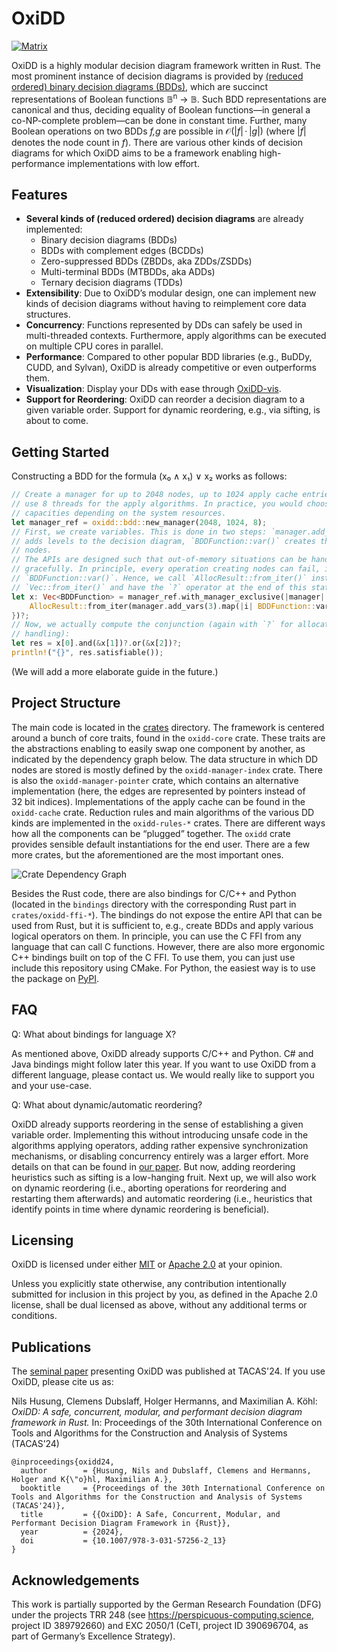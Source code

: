 <!-- spell-checker:ignore mathbb,mathcal,println,inproceedings,booktitle -->

# OxiDD

[![Matrix](https://img.shields.io/badge/matrix-join_chat-brightgreen?style=for-the-badge&logo=matrix)](https://matrix.to/#/#oxidd:matrix.org)


OxiDD is a highly modular decision diagram framework written in Rust. The most prominent instance of decision diagrams is provided by [(reduced ordered) binary decision diagrams (BDDs)](https://en.wikipedia.org/wiki/Binary_decision_diagram), which are succinct representations of Boolean functions 𝔹<sup>n</sup> → 𝔹. Such BDD representations are canonical and thus, deciding equality of Boolean functions—in general a co-NP-complete problem—can be done in constant time. Further, many Boolean operations on two BDDs *f,g* are possible in 𝒪(|*f*| · |*g*|) (where |*f*| denotes the node count in *f*). There are various other kinds of decision diagrams for which OxiDD aims to be a framework enabling high-performance implementations with low effort.


## Features

- **Several kinds of (reduced ordered) decision diagrams** are already implemented:
    - Binary decision diagrams (BDDs)
    - BDDs with complement edges (BCDDs)
    - Zero-suppressed BDDs (ZBDDs, aka ZDDs/ZSDDs)
    - Multi-terminal BDDs (MTBDDs, aka ADDs)
    - Ternary decision diagrams (TDDs)
- **Extensibility**: Due to OxiDD’s modular design, one can implement new kinds of decision diagrams without having to reimplement core data structures.
- **Concurrency**: Functions represented by DDs can safely be used in multi-threaded contexts. Furthermore, apply algorithms can be executed on multiple CPU cores in parallel.
- **Performance**: Compared to other popular BDD libraries (e.g., BuDDy, CUDD, and Sylvan), OxiDD is already competitive or even outperforms them.
- **Visualization**: Display your DDs with ease through [OxiDD-vis](https://oxidd.net/vis).
- **Support for Reordering**: OxiDD can reorder a decision diagram to a given variable order. Support for dynamic reordering, e.g., via sifting, is about to come.


## Getting Started

Constructing a BDD for the formula (x₀ ∧ x₁) ∨ x₂ works as follows:

```Rust
// Create a manager for up to 2048 nodes, up to 1024 apply cache entries, and
// use 8 threads for the apply algorithms. In practice, you would choose higher
// capacities depending on the system resources.
let manager_ref = oxidd::bdd::new_manager(2048, 1024, 8);
// First, we create variables. This is done in two steps: `manager.add_vars()`
// adds levels to the decision diagram, `BDDFunction::var()` creates the DD
// nodes.
// The APIs are designed such that out-of-memory situations can be handled
// gracefully. In principle, every operation creating nodes can fail, including
// `BDDFunction::var()`. Hence, we call `AllocResult::from_iter()` instead of
// `Vec::from_iter()` and have the `?` operator at the end of this statement.
let x: Vec<BDDFunction> = manager_ref.with_manager_exclusive(|manager| {
    AllocResult::from_iter(manager.add_vars(3).map(|i| BDDFunction::var(manager, i)))
})?;
// Now, we actually compute the conjunction (again with `?` for allocation error
// handling):
let res = x[0].and(&x[1])?.or(&x[2])?;
println!("{}", res.satisfiable());
```

(We will add a more elaborate guide in the future.)


## Project Structure

The main code is located in the [crates](crates) directory. The framework is centered around a bunch of core traits, found in the `oxidd-core` crate. These traits are the abstractions enabling to easily swap one component by another, as indicated by the dependency graph below. The data structure in which DD nodes are stored is mostly defined by the `oxidd-manager-index` crate. There is also the `oxidd-manager-pointer` crate, which contains an alternative implementation (here, the edges are represented by pointers instead of 32 bit indices). Implementations of the apply cache can be found in the `oxidd-cache` crate. Reduction rules and main algorithms of the various DD kinds are implemented in the `oxidd-rules-*` crates. There are different ways how all the components can be “plugged” together. The `oxidd` crate provides sensible default instantiations for the end user. There are a few more crates, but the aforementioned are the most important ones.

![Crate Dependency Graph](doc/book/src/img/crate-deps.svg)

Besides the Rust code, there are also bindings for C/C++ and Python (located in the `bindings` directory with the corresponding Rust part in `crates/oxidd-ffi-*`). The bindings do not expose the entire API that can be used from Rust, but it is sufficient to, e.g., create BDDs and apply various logical operators on them. In principle, you can use the C FFI from any language that can call C functions. However, there are also more ergonomic C++ bindings built on top of the C FFI. To use them, you can just use include this repository using CMake. For Python, the easiest way is to use the package on [PyPI](https://pypi.org/project/oxidd/).


## FAQ

Q: What about bindings for language X?

As mentioned above, OxiDD already supports C/C++ and Python. C# and Java bindings might follow later this year. If you want to use OxiDD from a different language, please contact us. We would really like to support you and your use-case.

Q: What about dynamic/automatic reordering?

OxiDD already supports reordering in the sense of establishing a given variable order. Implementing this without introducing unsafe code in the algorithms applying operators, adding rather expensive synchronization mechanisms, or disabling concurrency entirely was a larger effort. More details on that can be found in [our paper](https://doi.org/10.1007/978-3-031-57256-2_13). But now, adding reordering heuristics such as sifting is a low-hanging fruit. Next up, we will also work on dynamic reordering (i.e., aborting operations for reordering and restarting them afterwards) and automatic reordering (i.e., heuristics that identify points in time where dynamic reordering is beneficial).


## Licensing

OxiDD is licensed under either [MIT](LICENSE-MIT) or [Apache 2.0](LICENSE-APACHE) at your opinion.

Unless you explicitly state otherwise, any contribution intentionally submitted for inclusion in this project by you, as defined in the Apache 2.0 license, shall be dual licensed as above, without any additional terms or conditions.


## Publications

The [seminal paper](https://doi.org/10.1007/978-3-031-57256-2_13) presenting OxiDD was published at TACAS'24. If you use OxiDD, please cite us as:

Nils Husung, Clemens Dubslaff, Holger Hermanns, and Maximilian A. Köhl: *OxiDD: A safe, concurrent, modular, and performant decision diagram framework in Rust.* In: Proceedings of the 30th International Conference on Tools and Algorithms for the Construction and Analysis of Systems (TACAS’24)

    @inproceedings{oxidd24,
      author        = {Husung, Nils and Dubslaff, Clemens and Hermanns, Holger and K{\"o}hl, Maximilian A.},
      booktitle     = {Proceedings of the 30th International Conference on Tools and Algorithms for the Construction and Analysis of Systems (TACAS'24)},
      title         = {{OxiDD}: A Safe, Concurrent, Modular, and Performant Decision Diagram Framework in {Rust}},
      year          = {2024},
      doi           = {10.1007/978-3-031-57256-2_13}
    }


## Acknowledgements

This work is partially supported by the German Research Foundation (DFG) under the projects TRR 248 (see https://perspicuous-computing.science, project ID 389792660) and EXC 2050/1 (CeTI, project ID 390696704, as part of Germany’s Excellence Strategy).
